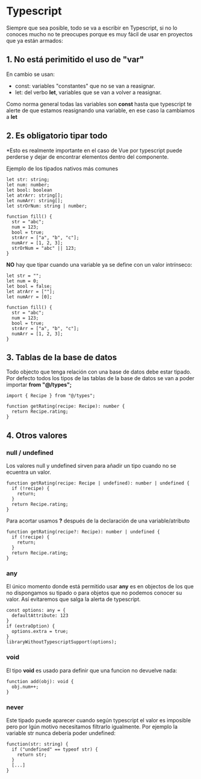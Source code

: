 
# Typescript

Siempre que sea posible, todo se va a escribir en Typescript, si no lo conoces mucho no te preocupes porque es muy fácil de usar en proyectos que ya están armados:

## 1. No está perimitido el uso de "var"

En cambio se usan:
- const: variables "constantes" que no se van a reasignar.
- let: del verbo **let**, variables que se van a volver a reasignar.

Como norma general todas las variables son **const** hasta que typescript te alerte de que estamos reasignando una variable, en ese caso la cambiamos a **let**

## 2. Es obligatorio tipar todo

*Esto es realmente importante en el caso de Vue por typescript puede perderse y dejar de encontrar elementos dentro del componente.

Ejemplo de los tipados nativos más comunes
```
let str: string;
let num: number;
let bool: boolean
let atrArr: string[];
let numArr: string[];
let strOrNum: string | number;

function fill() {
  str = "abc";
  num = 123;
  bool = true;
  strArr = ["a", "b", "c"];
  numArr = [1, 2, 3];
  strOrNum = "abc" || 123;
}
```

**NO** hay que tipar cuando una variable ya se define con un valor intrínseco:
```
let str = "";
let num = 0;
let bool = false;
let atrArr = [""];
let numArr = [0];

function fill() {
  str = "abc";
  num = 123;
  bool = true;
  strArr = ["a", "b", "c"];
  numArr = [1, 2, 3];
}
```

## 3. Tablas de la base de datos

Todo objecto que tenga relación con una base de datos debe estar tipado.
Por defecto todos los tipos de las tablas de la base de datos se van a poder importar **from "@/types";**

```
import { Recipe } from "@/types";

function getRating(recipe: Recipe): number {
  return Recipe.rating;
}
```

## 4. Otros valores

### null / undefined

Los valores null y undefined sirven para añadir un tipo cuando no se ecuentra un valor.

```
function getRating(recipe: Recipe | undefined): number | undefined {
  if (!recipe) {
    return;
  }
  return Recipe.rating;
}
```

Para acortar usamos **?** después de la declaración de una variable/atributo

```
function getRating(recipe?: Recipe): number | undefined {
  if (!recipe) {
    return;
  }
  return Recipe.rating;
}
```

### any

El único momento donde está permitido usar **any** es en objectos de los que no dispongamos su tipado o para objetos que no podemos conocer su valor. Así evitaremos que salga la alerta de typescript.

```
const options: any = {
  defaultAttribute: 123
}
if (extraOption) {
  options.extra = true;
}
libraryWithoutTypescriptSupport(options);
```

### void

El tipo **void** es usado para definir que una funcion no devuelve nada:
```
function add(obj): void {
  obj.num++;
}
```

### never

Este tipado puede aparecer cuando según typescript el valor es imposible pero por lgún motivo necesitamos filtrarlo igualmente.
Por ejemplo la variable str nunca debería poder undefined:
```
function(str: string) {
  if ("undefined" == typeof str) {
    return str;
  }
  [...]
}
```